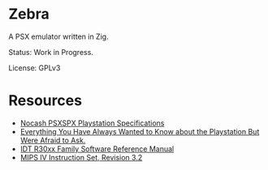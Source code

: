 # Zebra

A PSX emulator written in Zig.  

Status: Work in Progress.

License: GPLv3

# Resources

- [Nocash PSXSPX Playstation Specifications](https://problemkaputt.de/psx-spx.htm)
- [Everything You Have Always Wanted to Know about the Playstation But Were Afraid to Ask.](https://hitmen.c02.at/files/docs/psx/psx.pdf)
- [IDT R30xx Family Software Reference Manual](https://hitmen.c02.at/files/docs/psx/3467.pdf)
- [MIPS IV Instruction Set, Revision 3.2](https://www.cs.cmu.edu/afs/cs/academic/class/15740-f97/public/doc/mips-isa.pdf)
